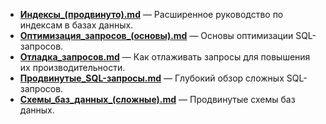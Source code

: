 - **[Индексы_(продвинуто).md](Индексы_(продвинуто).md)** — Расширенное руководство по индексам в базах данных.
- **[Оптимизация_запросов_(основы).md](Оптимизация_запросов_(основы).md)** — Основы оптимизации SQL-запросов.
- **[Отладка_запросов.md](Отладка_запросов.md)** — Как отлаживать запросы для повышения их производительности.
- **[Продвинутые_SQL-запросы.md](Продвинутые_SQL-запросы.md)** — Глубокий обзор сложных SQL-запросов.
- **[Схемы_баз_данных_(сложные).md](Схемы_баз_данных_(сложные).md)** — Продвинутые схемы баз данных.
